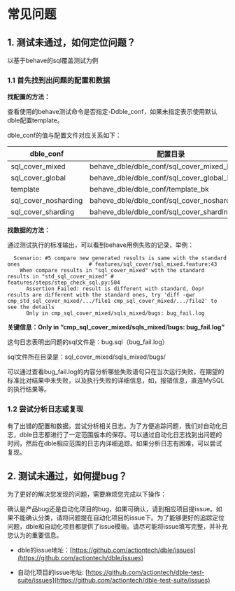# 常见问题

## 1. 测试未通过，如何定位问题？
以基于behave的sql覆盖测试为例

### 1.1 首先找到出问题的配置和数据

**找配置的方法：**

查看使用的behave测试命令是否指定-Ddble_conf，如果未指定表示使用默认dble配置template。

dble_conf的值与配置文件对应关系如下：  
 
dble_conf                        | 配置目录
------------------------|------------
sql_cover_mixed             | behave_dble/dble_conf/sql_cover_mixed_bk
sql_cover_global             | behave_dble/dble_conf/sql_cover_global_bk
template                          | behave_dble/dble_conf/template_bk
sql_cover_nosharding     | baheve_dble/dble_conf/sql_cover_nosharding_bk
sql_cover_sharding         | baheve_dble/dble_conf/sql_cover_sharding_bk

**找数据的方法：**

通过测试执行的标准输出，可以看到behave用例失败的记录，举例：

```
  Scenario: #5 compare new generated results is same with the standard ones                      # features/sql_cover/sql_mixed.feature:43
    When compare results in "sql_cover_mixed" with the standard results in "std_sql_cover_mixed" # features/steps/step_check_sql.py:504
      Assertion Failed: result is different with standard, Oop! results are different with the standard ones, try 'diff -qwr cmp_std_sql_cover_mixed/.../file1 cmp_sql_cover_mixed/.../file2' to see the details
      Only in cmp_sql_cover_mixed/sqls_mixed/bugs: bug_fail.log
```
           
**关键信息：Only in “cmp_sql_cover_mixed/sqls_mixed/bugs: bug_fail.log”**
 
 这句日志表明出问题的sql文件是：bug.sql（bug_fail.log）
 
 sql文件所在目录是：sql_cover_mixed/sqls_mixed/bugs/

可以通过查看bug_fail.log的内容分析哪些失败语句只在当次运行失败，在期望的标准比对结果中未失败，以及执行失败的详细信息，如，报错信息，直连MySQL的执行结果等。

### 1.2 尝试分析日志或复现

有了出错的配置和数据，尝试分析相关日志。为了方便追踪问题，我们对自动化日志，dble日志都进行了一定范围版本的保存。可以通过自动化日志找到出问题的时间，然后在dble相应范围的日志内详细追踪。如果分析日志有困难，可以尝试复现。

## 2. 测试未通过，如何提bug？
为了更好的解决您发现的问题，需要麻烦您完成以下操作：

确认是产品bug还是自动化项目的bug，如果可确认，请到相应项目提issue。如果不能确认分类，请将问题提在自动化项目的issue下。为了能够更好的追踪定位问题，dble和自动化项目都提供了issue模板。请尽可能将issue填写完整，并补充您认为的重要信息。

- dble的issue地址：[https://github.com/actiontech/dble/issues](https://github.com/actiontech/dble/issues)

- 自动化项目的issue地址: [https://github.com/actiontech/dble-test-suite/issues](https://github.com/actiontech/dble-test-suite/issues)

